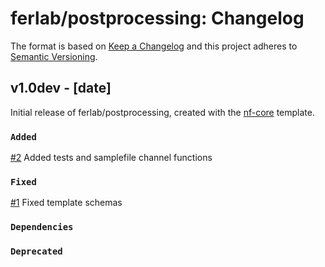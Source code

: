 # ferlab/postprocessing: Changelog

The format is based on [Keep a Changelog](https://keepachangelog.com/en/1.0.0/)
and this project adheres to [Semantic Versioning](https://semver.org/spec/v2.0.0.html).

## v1.0dev - [date]

Initial release of ferlab/postprocessing, created with the [nf-core](https://nf-co.re/) template.

### `Added`
[#2](https://github.com/FelixAntoineLeSieur/Post-processing-Pipeline/pull/2) Added tests and samplefile channel functions

### `Fixed`
[#1](https://github.com/FelixAntoineLeSieur/Post-processing-Pipeline/pull/1) Fixed template schemas

### `Dependencies`

### `Deprecated`
